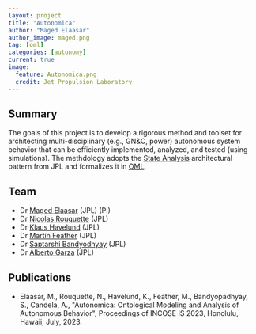 ```yaml
---
layout: project
title: "Autonomica"
author: "Maged Elaasar"
author_image: maged.png
tag: [oml]
categories: [autonomy]
current: true
image:
  feature: Autonomica.png
  credit: Jet Propulsion Laboratory
---
```


## Summary

The goals of this project is to develop a rigorous method and toolset for architecting multi-disciplinary (e.g., GN&C, power) autonomous system behavior that can be efficiently implemented, analyzed, and tested (using simulations). The methdology adopts the [State Analysis](https://mds.jpl.nasa.gov/public/sa/) architectural pattern from JPL and formalizes it in [OML](http://www.opencaesar.io/oml/).

## Team

- Dr [Maged Elaasar](maged.e.elaasar@jpl.nasa.gov) (JPL) (PI)
- Dr [Nicolas Rouquette](nicolas.f.rouquette@jpl.nasa.gov) (JPL)
- Dr [Klaus Havelund](klaus.havelund@jpl.nasa.gov) (JPL)
- Dr [Martin Feather](martin.s.feather@jpl.nasa.gov) (JPL)
- Dr [Saptarshi Bandyodhyay](saptarshi.bandyopadhyay@jpl.nasa.gov) (JPL)
- Dr [Alberto Garza](alberto.candela.garza@jpl.nasa.gov) (JPL)

## Publications

- Elaasar, M., Rouquette, N., Havelund, K., Feather, M., Bandyopadhyay, S., Candela, A., "Autonomica: Ontological Modeling and Analysis of Autonomous Behavior", Proceedings of INCOSE IS 2023, Honolulu, Hawaii, July, 2023.
